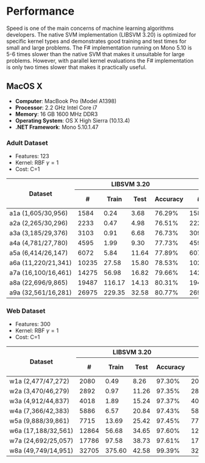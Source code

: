# Performance

Speed is one of the main concerns of machine learning algorithms developers. The native SVM 
implementation (LIBSVM 3.20) is optimized for specific kernel types and demonstrates good training and test times for small and large problems. The F# implementation running on Mono 5.10 is 5-6 times slower than the native SVM that makes it unsuitable for large problems. However, with parallel kernel evaluations the F# implementation is only two times slower that makes it practically useful.

## MacOS X

 * **Computer**: MacBook Pro (Model A1398)
 * **Processor**: 2.2 GHz Intel Core i7
 * **Memory**: 16 GB 1600 MHz DDR3
 * **Operating System**: OS X High Sierra (10.13.4) 
 * **.NET Framework**: Mono 5.10.1.47

### Adult Dataset
* Features: 123
* Kernel: RBF $\gamma=1$
* Cost: C=1

 <table>
    <thead>
        <tr>
            <th rowspan="3">Dataset</th>
        </tr>
        <tr>
            <th colspan="4">LIBSVM 3.20</th>
            <th colspan="5">Semagle</th>
        </tr>
        <tr>
            <!-- LIBSVM -->
            <th>#</th>
            <th>Train</th>
            <th>Test</th>
            <th>Accuracy</th>
            <!-- Semagle -->
            <th>#</th>
            <th>Train (seq.)</th>
            <th>Train (par.)</th>
            <th>Test</th>
            <th>Accuracy</th>
        </tr>
    </thead>
    <tbody>
        <tr>
            <td>a1a&nbsp;(1,605/30,956)</td>
            <!-- LIBSVM -->
            <td>1584</td>
            <td>0.24</td>
            <td>3.68</td>
            <td>76.29%</td>
            <!-- Semagle -->
            <td>1582</td>
            <td>1.56</td>
            <td>0.95</td>
            <td>10.03</td>
            <td>76.29%</td>
        </tr>
        <tr>
            <td>a2a&nbsp;(2,265/30,296)</td>
            <!-- LIBSVM -->
            <td>2233</td>
            <td>0.47</td>
            <td>4.98</td>
            <td>76.51%</td>
            <!-- Semagle -->
            <td>2227</td>
            <td>3.06</td>
            <td>1.80</td>
            <td>30.40</td>
            <td>76.52%</td>
        </tr>
        <tr>
            <td>a3a&nbsp;(3,185/29,376)</td>
            <!-- LIBSVM -->
            <td>3103</td>
            <td>0.91</td>
            <td>6.68</td>
            <td>76.73%</td>
            <!-- Semagle -->
            <td>3098</td>
            <td>5.95</td>
            <td>3.16</td>
            <td>40.93</td>
            <td>76.73%</td>
        </tr>
        <tr>
            <td>a4a&nbsp;(4,781/27,780)</td>
            <!-- LIBSVM -->
            <td>4595</td>
            <td>1.99</td>
            <td>9.30</td>
            <td>77.73%</td>
            <!-- Semagle -->
            <td>4592</td>
            <td>12.97</td>
            <td>6.62</td>
            <td>56.20</td>
            <td>77.72%</td>
        </tr>
        <tr>
            <td>a5a&nbsp;(6,414/26,147)</td>
            <!-- LIBSVM -->
            <td>6072</td>
            <td>5.84</td>
            <td>11.64</td>
            <td>77.89%</td>
            <!-- Semagle -->
            <td>6071</td>
            <td>41.45</td>
            <td>17.21</td>
            <td>69.99</td>
            <td>77.89%</td>
        </tr>
        <tr>
            <td>a6a&nbsp;(11,220/21,341)</td>
            <!-- LIBSVM -->
            <td>10235</td>
            <td>27.58</td>
            <td>15.80</td>
            <td>78.53%</td>
            <!-- Semagle -->
            <td>10226</td>
            <td>191.81</td>
            <td>70.45</td>
            <td>98.15</td>
            <td>78.53%</td>
        </tr>
        <tr>
            <td>a7a&nbsp;(16,100/16,461)</td>
            <!-- LIBSVM -->
            <td>14275</td>
            <td>56.98</td>
            <td>16.82</td>
            <td>79.66%</td>
            <!-- Semagle -->
            <td>14253</td>
            <td>395.36</td>
            <td>129.13</td>
            <td>105.64</td>
            <td>79.66%</td>
        </tr>
        <tr>
            <td>a8a&nbsp;(22,696/9,865)</td>
            <!-- LIBSVM -->
            <td>19487</td>
            <td>116.17</td>
            <td>14.13</td>
            <td>80.31%</td>
            <!-- Semagle -->
            <td>19479</td>
            <td>765.86</td>
            <td>248.76</td>
            <td>91.87</td>
            <td>80.31%</td>
        </tr>
        <tr>
            <td>a9a&nbsp;(32,561/16,281)</td>
            <!-- LIBSVM -->
            <td>26975</td>
            <td>229.35</td>
            <td>32.58</td>
            <td>80.77%</td>
            <!-- Semagle -->
            <td>26952</td>
            <td>1564.13</td>
            <td>468.29</td>
            <td>222.60</td>
            <td>80.77%</td>
        </tr>
    </tbody>
 </table>

### Web Dataset
* Features: 300
* Kernel: RBF $\gamma=1$
* Cost: C=1

 <table>
    <thead>
        <tr>
            <th rowspan="3">Dataset</th>
        </tr>
        <tr>
            <th colspan="4">LIBSVM 3.20</th>
            <th colspan="5">Semagle</th>
        </tr>
        <tr>
            <!-- LIBSVM -->
            <th>#</th>
            <th>Train</th>
            <th>Test</th>
            <th>Accuracy</th>
            <!-- Semagle -->
            <th>#</th>
            <th>Train (seq.)</th>
            <th>Train (par.)</th>
            <th>Test</th>
            <th>Accuracy</th>
        </tr>
    </thead>
    <tbody>
        <tr>
            <td>w1a&nbsp;(2,477/47,272)</td>
            <!-- LIBSVM -->
            <td>2080</td>
            <td>0.49</td>
            <td>8.26</td>
            <td>97.30%</td>
            <!-- Semagle -->
            <td>2080</td>
            <td>2.78</td>
            <td>1.56</td>
            <td>39.09</td>
            <td>97.30%</td>
        </tr>
        <tr>
            <td>w2a&nbsp;(3,470/46,279)</td>
            <!-- LIBSVM -->
            <td>2892</td>
            <td>0.97</td>
            <td>11.26</td>
            <td>97.35%</td>
            <!-- Semagle -->
            <td>2889</td>
            <td>5.42</td>
            <td>2.81</td>
            <td>52.43</td>
            <td>97.35%</td>
        </tr>
        <tr>
            <td>w3a&nbsp;(4,912/44,837)</td>
            <!-- LIBSVM -->
            <td>4018</td>
            <td>1.89</td>
            <td>15.24</td>
            <td>97.37%</td>
            <!-- Semagle -->
            <td>4017</td>
            <td>10.15</td>
            <td>4.77</td>
            <td>71.60</td>
            <td>97.37%</td>
        </tr>
        <tr>
            <td>w4a&nbsp;(7,366/42,383)</td>
            <!-- LIBSVM -->
            <td>5886</td>
            <td>6.57</td>
            <td>20.84</td>
            <td>97.43%</td>
            <!-- Semagle -->
            <td>5886</td>
            <td>31.93</td>
            <td>13.04</td>
            <td>99.66</td>
            <td>97.43%</td>
        </tr>
        <tr>
            <td>w5a&nbsp;(9,888/39,861)</td>
            <!-- LIBSVM -->
            <td>7715</td>
            <td>13.69</td>
            <td>25.42</td>
            <td>97.45%</td>
            <!-- Semagle -->
            <td>7706</td>
            <td>71.44</td>
            <td>27.67</td>
            <td>126.60</td>
            <td>97.45%</td>
        </tr>
        <tr>
            <td>w6a&nbsp;(17,188/32,561)</td>
            <!-- LIBSVM -->
            <td>12864</td>
            <td>56.68</td>
            <td>34.65</td>
            <td>97.60%</td>
            <!-- Semagle -->
            <td>12855</td>
            <td>324.51</td>
            <td>120.14</td>
            <td>177.09</td>
            <td>97.60%</td>
        </tr>
        <tr>
            <td>w7a&nbsp;(24,692/25,057)</td>
            <!-- LIBSVM -->
            <td>17786</td>
            <td>97.58</td>
            <td>38.73</td>
            <td>97.61%</td>
            <!-- Semagle -->
            <td>17777</td>
            <td>558.34</td>
            <td>175.71</td>
            <td>185.19</td>
            <td>97.61%</td>
        </tr>
        <tr>
            <td>w8a&nbsp;(49,749/14,951)</td>
            <!-- LIBSVM -->
            <td>32705</td>
            <td>375.60</td>
            <td>42.58</td>
            <td>99.39%</td>
            <!-- Semagle -->
            <td>32678</td>
            <td>2227.85</td>
            <td>691.96</td>
            <td>229.72</td>
            <td>99.39%</td>
        </tr>
    </tbody>
 </table>

